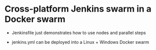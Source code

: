 # Cross-platform Jenkins swarm in a Docker swarm

- Jenkinsfile just demonstrates how to use nodes and parallel steps

- jenkins.yml can be deployed into a Linux + Windows Docker swarm
